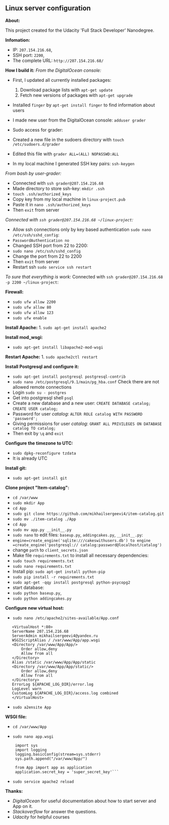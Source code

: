 **Linux server configuration**
----------


**About:**

This project created for the Udacity 'Full Stack Developer' Nanodegree.

**Infomation:**

 - IP: `207.154.216.68`, 
 - SSH port: `2200`,
 - The complete URL: `http://207.154.216.68/`

**How I build it:**
*From the DigitalOcean console:*

 - First, I updated all currently installed packages:
	 1. Download package lists with  `apt-get update`
	 2. Fetch new versions of packages with `apt-get upgrade`

 - Installed `finger` by `apt-get install finger` to find information about users

 - I made new user from the DigitalOcean console:   `adduser grader`
 

 - Sudo access for grader:
 - Created a new file in the sudoers directory with `touch /etc/sudoers.d/grader`
 - Edited this file with `grader ALL=(ALL) NOPASSWD:ALL`
 - In my local machine I generated SSH key pairs: `ssh-keygen`

*From bash by user-grader:*
 
 - Connected with `ssh grader@207.154.216.68`
 - Made directory to store ssh-key: `mkdir .ssh`
 - `touch .ssh/authorized_keys`
 - Copy key from my local machine in `linux-project.pub`
 - Paste it in `nano .ssh/authorized_keys`
 - Then `exit` from server
 
*Connected with `ssh grader@207.154.216.68 ~/linux-project`:*

 - Allow ssh connections only by key based authentication `sudo nano /etc/ssh/sshd_config`:
 - `PasswordAuthentication no`
 - Changed SSH port from 22 to 2200:
 - `sudo nano /etc/ssh/sshd_config`
 - Change the port from 22 to 2200
 - Then `exit` from server
 - Restart ssh `sudo service ssh restart`
 
*To sure that everything is work:* 
Connected with `ssh grader@207.154.216.68 -p 2200 ~/linux-project`:

 **Firewall:**
 - `sudo ufw allow 2200`
 - `sudo ufw allow 80`
 - `sudo ufw allow 123`
 - `sudo ufw enable`

**Install Apache:**
    1. `sudo apt-get install apache2`

**Install mod_wsgi:**
 - `sudo apt-get install libapache2-mod-wsgi`

**Restart Apache:**
    1. `sudo apache2ctl restart`

**Install Postgresql and configure it:**

 - `sudo apt-get install postgresql postgresql-contrib`
 - `sudo nano /etc/postgresql/9.1/main/pg_hba.conf`
 Check there are not allowed remote connections
 - Login `sudo su - postgres`
 - Get into postgresql shell `psql`
 - Create a new database  and  a new user:
 `CREATE DATABASE catalog;`
 `CREATE USER catalog;`
 - Password for user *catalog*:
  `ALTER ROLE catalog WITH PASSWORD 'password';`
 - Giving permissions for user *catalog*:
 `GRANT ALL PRIVILEGES ON DATABASE catalog TO catalog;`
 - Then exit by `\q` and `exit`

**Configure the timezone to UTC:**
 -  `sudo dpkg-reconfigure tzdata`
 -  It is already UTC

**Install git:**
 - `sudo apt-get install git`

**Clone project "Item-catalog":**

 - `cd /var/www`
 - `sudo mkdir App`
 - `cd App`
 - `sudo git clone https://github.com/mikhailsergeevi4/item-catalog.git`
 - `sudo mv ./item-catalog ./App`
 - `cd App`
 - `sudo mv app.py __init__.py`
 - `sudo nano` to edit files: `baseup.py`, `addingcakes.py`, `__init__.py`:
 - `engine=create_engine('sqlite:///cakeswithusers.db') to engine =create_engine('postgresql://
	 catalog:password@localhost/catalog')`
 - change `path` to `client_secrets.json`
 - Make file `requirements.txt` to install all necessary dependencies:
 - `sudo touch requirements.txt`
 - `sudo nano requirements.txt`
 - Install pip: `sudo apt-get install python-pip`
 - `sudo pip install -r requirements.txt`
 - `sudo apt-get -qqy install postgresql python-psycopg2`
 - start database: 
 - `sudo python baseup.py`, 
 -  `sudo python addingcakes.py`
  
**Configure new virtual host:**
 - `sudo nano /etc/apache2/sites-available/App.conf`
 ```
    <VirtualHost *:80>
	ServerName 207.154.216.68
	ServerAdmin mikhailsergeevi4@yandex.ru
	WSGIScriptAlias / /var/www/App/app.wsgi
	<Directory /var/www/App/App/>
		Order allow,deny
		Allow from all
	</Directory>
	Alias /static /var/www/App/App/static
	<Directory /var/www/App/App/static/>
		Order allow,deny
		Allow from all
	</Directory>
	ErrorLog ${APACHE_LOG_DIR}/error.log
	LogLevel warn
	CustomLog ${APACHE_LOG_DIR}/access.log combined
	</VirtualHost>
```
 - `sudo a2ensite App`

**WSGI file:**
 - `cd /var/www/App`
 - `sudo nano app.wsgi`

   ```#!/usr/bin/python
    import sys
    import logging
    logging.basicConfig(stream=sys.stderr)
    sys.path.append("/var/www/App/")

    from App import app as application
    application.secret_key = 'super_secret_key'```

 - `sudo service apache2 reload`


**Thanks:**

 - *DigitalOcean* for useful documentation about how to start server and App on it.
 - *Stackoverflow* for answer the questions.
 - *Udacity* for helpful courses

